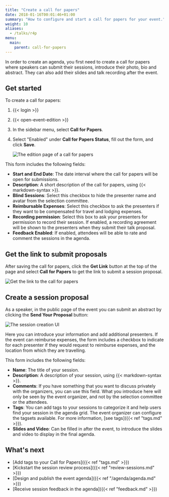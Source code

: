 ```yaml
---
title: "Create a call for papers"
date: 2018-01-16T00:01:46+01:00
summary: "How to configure and start a call for papers for your event."
weight: 10
aliases:
  - /talks/r4p
menu:
  main:
    parent: call-for-papers
---
```


In order to create an agenda, you first need to create a call for papers where speakers can submit their sessions, introduce their photo, bio and abstract. They can also add their slides and talk recording after the event.

## Get started

To create a call for papers:

1. {{< login >}}
1. {{< open-event-edition >}}
1. In the sidebar menu, select **Call for Papers**.
1. Select "Enabled" under **Call for Papers Status**, fill out the form, and click **Save**.

   ![The edition page of a call for papers](/img/screenshots/c4p/c4p-create.avif)

This form includes the following fields:

- **Start and End Date**: The date interval where the call for papers will be open for submissions.
- **Description**: A short description of the call for papers, using {{< markdown-syntax >}}.
- **Blind Sessions**: Select this checkbox to hide the presenter name and avatar from the selection committee.
- **Reimbursable Expenses**: Select this checkbox to ask the presenters if they want to be compensated for travel and lodging expenses.
- **Recording permission**: Select this box to ask your presenters for permission to record their session. If enabled, a recording agreement will be shown to the presenters when they submit their talk proposal.
- **Feedback Enabled**: If enabled, attendees will be able to rate and comment the sessions in the agenda.

## Get the link to submit proposals

After saving the call for papers, click the **Get Link** button at the top of the page and select **Call for Papers** to get the link to submit a session proposal.

![Get the link to the call for papers](/img/screenshots/c4p/get-link.avif)

## Create a session proposal

As a speaker, in the public page of the event you can submit an abstract by clicking the **Send Your Proposal** button:

![The session creation UI](/img/screenshots/c4p/session-create.avif)

Here you can introduce your information and add additional presenters. If the event can reimburse expenses, the form includes a checkbox to indicate for each presenter if they would request to reimburse expenses, and the location from which they are travelling.

This form includes the following fields:

- **Name**: The title of your session.
- **Description**: A description of your session, using {{< markdown-syntax >}}.
- **Comments**: If you have something that you want to discuss privately with the organizers, you can use this field. What you introduce here will only be seen by the event organizer, and not by the selection committee or the attendees.
- **Tags**: You can add tags to your sessions to categorize it and help users find your session in the agenda grid. The event organizer can configure the tagsets available. For more information, [see tags]({{< ref "tags.md" >}}).
- **Slides and Video**: Can be filled in after the event, to introduce the slides and video to display in the final agenda.

## What's next

- [Add tags to your Call for Papers]({{< ref "tags.md" >}})
- [Kickstart the session review process]({{< ref "review-sessions.md" >}})
- [Design and publish the event agenda]({{< ref "/agenda/agenda.md" >}})
- [Receive session feedback in the agenda]({{< ref "feedback.md" >}})
